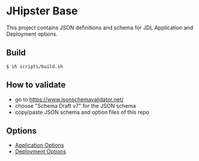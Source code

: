 # JHipster Base

This project contains JSON definitions and schema for JDL Application and Deployment options.

## Build
`
$ sh scripts/build.sh
`

## How to validate
- go to https://www.jsonschemavalidator.net/
- choose "Schema Draft v7" for the JSON schema
- copy/paste JSON schema and option files of this repo

## Options
- [Application Options](JDLApplicationOptions.md)
- [Deployment Options](JDLDeploymentOptions.md)

